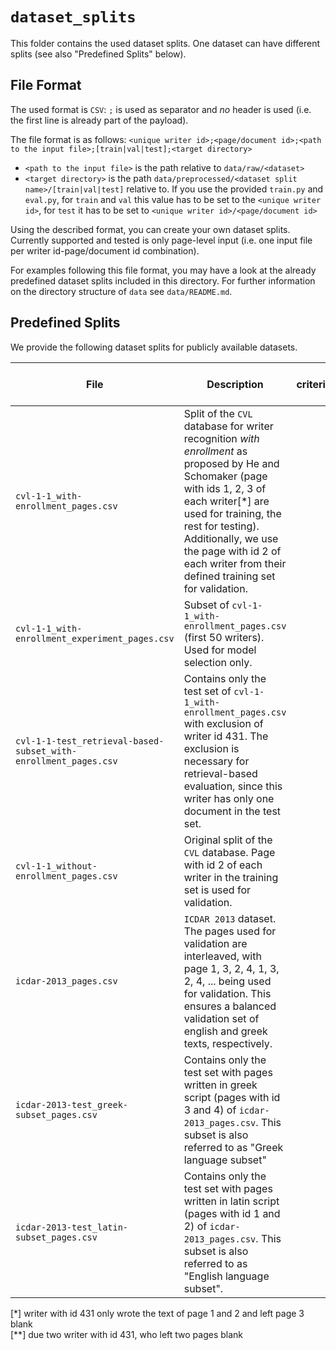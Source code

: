 # `dataset_splits`
This folder contains the used dataset splits. One dataset can have different splits (see also "Predefined Splits" below).

## File Format
The used format is `CSV`: `;` is used as separator and *no* header is used (i.e. the first line is already part of the payload).

The file format is as follows:
`<unique writer id>;<page/document id>;<path to the input file>;[train|val|test];<target directory>`

- `<path to the input file>` is the path relative to `data/raw/<dataset>`
- `<target directory>` is the path `data/preprocessed/<dataset split name>/[train|val|test]` relative to. If you use the provided `train.py` and `eval.py`, for `train` and `val` this value has to be set to the `<unique writer id>`, for `test` it has to be set to `<unique writer id>/<page/document id>`

Using the described format, you can create your own dataset splits. Currently supported and tested is only page-level input (i.e. one input file per writer id-page/document id combination).

For examples following this file format, you may have a look at the already predefined dataset splits included in this directory. For further information on the directory structure of `data` see `data/README.md`.


## Predefined Splits

We provide the following dataset splits for publicly available datasets.

| File | Description |   Max. *k* (hard criterion/retrieval-based) |   
| ------------- |-------------|-------------:|    
| `cvl-1-1_with-enrollment_pages.csv`      | Split of the `CVL` database for writer recognition *with enrollment* as proposed by He and Schomaker (page with ids 1, 2, 3 of each writer[\*] are used for training, the rest for testing). Additionally, we use the page with id 2 of each writer from their defined training set for validation. | 0 |   
| `cvl-1-1_with-enrollment_experiment_pages.csv`      | Subset of `cvl-1-1_with-enrollment_pages.csv` (first 50 writers). Used for model selection only. | 1 |   
| `cvl-1-1-test_retrieval-based-subset_with-enrollment_pages.csv`      | Contains only the test set of `cvl-1-1_with-enrollment_pages.csv` with exclusion of writer id 431. The exclusion is necessary for retrieval-based evaluation, since this writer has only one document in the test set. | 1 |   
| `cvl-1-1_without-enrollment_pages.csv`      | Original split of the `CVL` database. Page with id 2 of each writer in the training set is used for validation. | 2[\*\*] |   
| `icdar-2013_pages.csv`      | `ICDAR 2013` dataset. The pages used for validation are interleaved, with page 1, 3, 2, 4, 1, 3, 2, 4, ... being used for validation. This ensures a balanced validation set of english and greek texts, respectively.  | 3 |   
| `icdar-2013-test_greek-subset_pages.csv`      | Contains only the test set with pages written in greek script (pages with id 3 and 4) of `icdar-2013_pages.csv`. This subset is also referred to as "Greek language subset" | 1 |   
| `icdar-2013-test_latin-subset_pages.csv`      | Contains only the test set with pages written in latin script (pages with id 1 and 2) of `icdar-2013_pages.csv`. This subset is also referred to as "English language subset".  | 1 |   

[\*] writer with id 431 only wrote the text of page 1 and 2 and left page 3 blank   
[\*\*] due two writer with id 431, who left two pages blank

